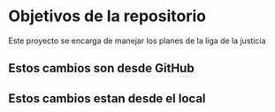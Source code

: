 # Objetivos de la repositorio

Este proyecto se encarga de manejar los planes de la liga de la justicia

## Estos cambios son desde GitHub

## Estos cambios estan desde el local
